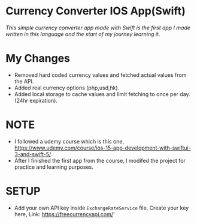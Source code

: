 # Currency Converter IOS App(Swift)
_This simple currency converter app made with Swift is the first app I made written in this language and the start of my journey learning it._
# My Changes
- Removed hard coded currency values and fetched actual values from the API.
- Added real currency options (php,usd,hk).
- Added local storage to cache values and limit fetching to once per day.(24hr expiration).
# NOTE
- I followed a udemy course which is this one, https://www.udemy.com/course/ios-15-app-development-with-swiftui-3-and-swift-5/.
- After I finished the first app from the course, I modifed the project for practice and learning purposes.
# SETUP
- Add your own API key inside `ExchangeRateService` file. Create your key here,  Link: https://freecurrencyapi.com/'

